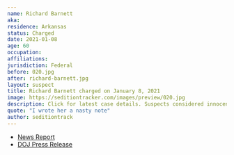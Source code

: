```yaml
---
name: Richard Barnett
aka:
residence: Arkansas
status: Charged
date: 2021-01-08
age: 60
occupation:
affiliations:
jurisdiction: Federal
before: 020.jpg
after: richard-barnett.jpg
layout: suspect
title: Richard Barnett charged on January 8, 2021
image: https://seditiontracker.com/images/preview/020.jpg
description: Click for latest case details. Suspects considered innocent until proven guilty.
quote: "I wrote her a nasty note"
author: seditiontrack
---
```


- [News Report](https://apnews.com/article/donald-trump-arkansas-arrests-little-rock-theft-4837d9bae7988943f126f7a0f3782619)
- [DOJ Press Release](https://www.justice.gov/opa/pr/man-arrested-illegally-entering-office-speaker-house)
